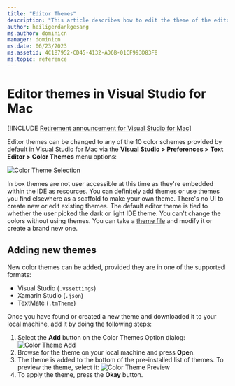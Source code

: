 ```yaml
---
title: "Editor Themes"
description: "This article describes how to edit the theme of the editor or add your own in Visual Studio for Mac."
author: heiligerdankgesang 
ms.author: dominicn
manager: dominicn
ms.date: 06/23/2023
ms.assetid: 4C1B7952-CD45-4132-AD6B-01CF993D83F8
ms.topic: reference
---
```

# Editor themes in Visual Studio for Mac

 [!INCLUDE [Retirement announcement for Visual Studio for Mac](includes/vsmac-retirement.md)]

Editor themes can be changed to any of the 10 color schemes provided by default in Visual Studio for Mac via the **Visual Studio > Preferences > Text Editor > Color Themes** menu options:

![Color Theme Selection](media/source-editor-image17.png)

In box themes are not user accessible at this time as they're embedded within the IDE as resources. You can definitely add themes or use themes you find elsewhere as a scaffold to make your own theme. There's no UI to create new or edit existing themes.
The default editor theme is tied to whether the user picked the dark or light IDE theme. You can't change the colors without using themes. You can take a [theme file](https://github.com/mono/monodevelop/tree/master/main/src/core/MonoDevelop.Ide/MonoDevelop.Ide.Editor.Highlighting/themes) and modify it or create a brand new one.

## Adding new themes

New color themes can be added, provided they are in one of the supported formats:

* Visual Studio (`.vssettings`)
* Xamarin Studio (`.json`)
* TextMate (`.tmTheme`)

Once you have found or created a new theme and downloaded it to your local machine, add it by doing the following steps:

1. Select the **Add** button on the Color Themes Option dialog:
    ![Color Theme Add](media/source-editor-image20.png)
2. Browse for the theme on your local machine and press **Open**.
3. The theme is added to the bottom of the pre-installed list of themes. To preview the theme, select it:
    ![Color Theme Preview](media/source-editor-image21.png)
4. To apply the theme, press the **Okay** button.
